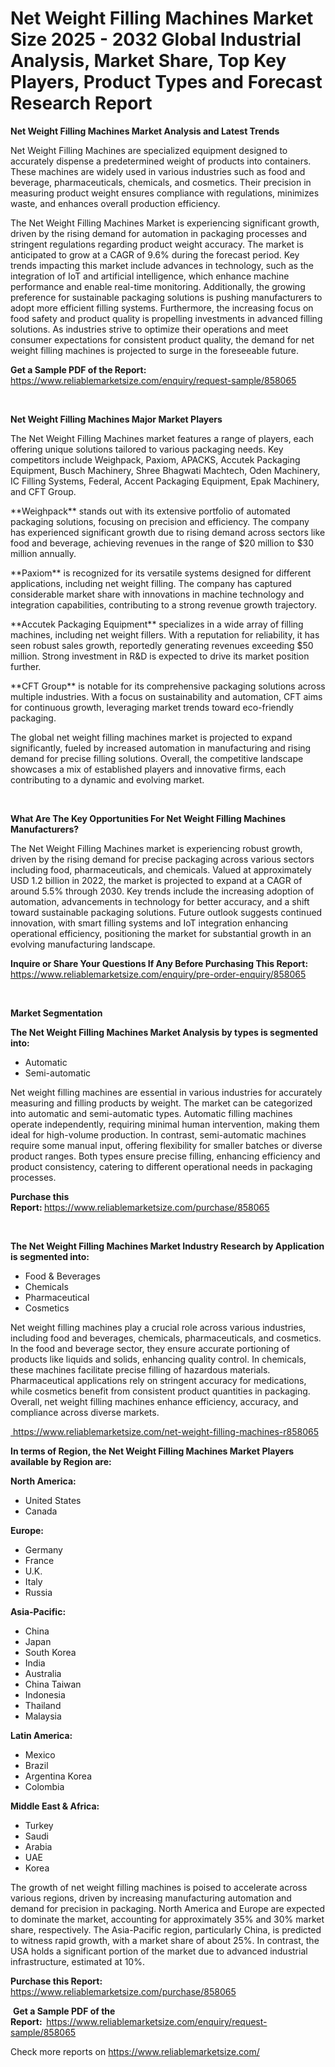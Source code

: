 <p><h1>Net Weight Filling Machines Market Size 2025 - 2032 Global Industrial Analysis, Market Share, Top Key Players, Product Types and Forecast Research Report</h1></p><p><strong>Net Weight Filling Machines Market Analysis and Latest Trends</strong></p>
<p><p>Net Weight Filling Machines are specialized equipment designed to accurately dispense a predetermined weight of products into containers. These machines are widely used in various industries such as food and beverage, pharmaceuticals, chemicals, and cosmetics. Their precision in measuring product weight ensures compliance with regulations, minimizes waste, and enhances overall production efficiency.</p><p>The Net Weight Filling Machines Market is experiencing significant growth, driven by the rising demand for automation in packaging processes and stringent regulations regarding product weight accuracy. The market is anticipated to grow at a CAGR of 9.6% during the forecast period. Key trends impacting this market include advances in technology, such as the integration of IoT and artificial intelligence, which enhance machine performance and enable real-time monitoring. Additionally, the growing preference for sustainable packaging solutions is pushing manufacturers to adopt more efficient filling systems. Furthermore, the increasing focus on food safety and product quality is propelling investments in advanced filling solutions. As industries strive to optimize their operations and meet consumer expectations for consistent product quality, the demand for net weight filling machines is projected to surge in the foreseeable future.</p></p>
<p><strong>Get a Sample PDF of the Report:&nbsp;</strong> <a href="https://www.reliablemarketsize.com/enquiry/request-sample/858065?utm_campaign=1103&utm_medium=2&utm_source=Github&utm_content=ia&utm_term=18022025&utm_id=net-weight-filling-machines">https://www.reliablemarketsize.com/enquiry/request-sample/858065</a></p>
<p>&nbsp;</p>
<p><strong>Net Weight Filling Machines Major Market Players</strong></p>
<p><p>The Net Weight Filling Machines market features a range of players, each offering unique solutions tailored to various packaging needs. Key competitors include Weighpack, Paxiom, APACKS, Accutek Packaging Equipment, Busch Machinery, Shree Bhagwati Machtech, Oden Machinery, IC Filling Systems, Federal, Accent Packaging Equipment, Epak Machinery, and CFT Group.</p><p>**Weighpack** stands out with its extensive portfolio of automated packaging solutions, focusing on precision and efficiency. The company has experienced significant growth due to rising demand across sectors like food and beverage, achieving revenues in the range of $20 million to $30 million annually.</p><p>**Paxiom** is recognized for its versatile systems designed for different applications, including net weight filling. The company has captured considerable market share with innovations in machine technology and integration capabilities, contributing to a strong revenue growth trajectory.</p><p>**Accutek Packaging Equipment** specializes in a wide array of filling machines, including net weight fillers. With a reputation for reliability, it has seen robust sales growth, reportedly generating revenues exceeding $50 million. Strong investment in R&D is expected to drive its market position further.</p><p>**CFT Group** is notable for its comprehensive packaging solutions across multiple industries. With a focus on sustainability and automation, CFT aims for continuous growth, leveraging market trends toward eco-friendly packaging.</p><p>The global net weight filling machines market is projected to expand significantly, fueled by increased automation in manufacturing and rising demand for precise filling solutions. Overall, the competitive landscape showcases a mix of established players and innovative firms, each contributing to a dynamic and evolving market.</p></p>
<p>&nbsp;</p>
<p><strong>What Are The Key Opportunities For Net Weight Filling Machines Manufacturers?</strong></p>
<p><p>The Net Weight Filling Machines market is experiencing robust growth, driven by the rising demand for precise packaging across various sectors including food, pharmaceuticals, and chemicals. Valued at approximately USD 1.2 billion in 2022, the market is projected to expand at a CAGR of around 5.5% through 2030. Key trends include the increasing adoption of automation, advancements in technology for better accuracy, and a shift toward sustainable packaging solutions. Future outlook suggests continued innovation, with smart filling systems and IoT integration enhancing operational efficiency, positioning the market for substantial growth in an evolving manufacturing landscape.</p></p>
<p><strong>Inquire or Share Your Questions If Any Before Purchasing This Report:</strong> <a href="https://www.reliablemarketsize.com/enquiry/pre-order-enquiry/858065?utm_campaign=1103&utm_medium=2&utm_source=Github&utm_content=ia&utm_term=18022025&utm_id=net-weight-filling-machines">https://www.reliablemarketsize.com/enquiry/pre-order-enquiry/858065</a></p>
<p>&nbsp;</p>
<p><strong>Market Segmentation</strong></p>
<p><strong>The Net Weight Filling Machines Market Analysis by types is segmented into:</strong></p>
<p><ul><li>Automatic</li><li>Semi-automatic</li></ul></p>
<p><p>Net weight filling machines are essential in various industries for accurately measuring and filling products by weight. The market can be categorized into automatic and semi-automatic types. Automatic filling machines operate independently, requiring minimal human intervention, making them ideal for high-volume production. In contrast, semi-automatic machines require some manual input, offering flexibility for smaller batches or diverse product ranges. Both types ensure precise filling, enhancing efficiency and product consistency, catering to different operational needs in packaging processes.</p></p>
<p><strong>Purchase this Report:&nbsp;</strong><a href="https://www.reliablemarketsize.com/purchase/858065?utm_campaign=1103&utm_medium=2&utm_source=Github&utm_content=ia&utm_term=18022025&utm_id=net-weight-filling-machines">https://www.reliablemarketsize.com/purchase/858065</a></p>
<p>&nbsp;</p>
<p><strong>The Net Weight Filling Machines Market Industry Research by Application is segmented into:</strong></p>
<p><ul><li>Food & Beverages</li><li>Chemicals</li><li>Pharmaceutical</li><li>Cosmetics</li></ul></p>
<p><p>Net weight filling machines play a crucial role across various industries, including food and beverages, chemicals, pharmaceuticals, and cosmetics. In the food and beverage sector, they ensure accurate portioning of products like liquids and solids, enhancing quality control. In chemicals, these machines facilitate precise filling of hazardous materials. Pharmaceutical applications rely on stringent accuracy for medications, while cosmetics benefit from consistent product quantities in packaging. Overall, net weight filling machines enhance efficiency, accuracy, and compliance across diverse markets.</p></p>
<p><a href="https://www.reliablemarketsize.com/net-weight-filling-machines-r858065?utm_campaign=1103&utm_medium=2&utm_source=Github&utm_content=ia&utm_term=18022025&utm_id=net-weight-filling-machines">&nbsp;https://www.reliablemarketsize.com/net-weight-filling-machines-r858065</a></p>
<p><strong>In terms of Region, the Net Weight Filling Machines Market Players available by Region are:</strong></p>
<p>
    <p> <strong> North America: </strong>
        <ul>
            <li>United States</li>
            <li>Canada</li>
        </ul>
        </p> 
    <p> <strong> Europe: </strong>
        <ul>
            <li>Germany</li>
            <li>France</li>
            <li>U.K.</li>
            <li>Italy</li>
            <li>Russia</li>
        </ul>
        </p> 
    <p> <strong> Asia-Pacific: </strong>
        <ul>
            <li>China</li>
            <li>Japan</li>
            <li>South Korea</li>
            <li>India</li>
            <li>Australia</li>
            <li>China Taiwan</li>
            <li>Indonesia</li>
            <li>Thailand</li>
            <li>Malaysia</li>
        </ul>
        </p> 
    <p> <strong> Latin America: </strong>
        <ul>
            <li>Mexico</li>
            <li>Brazil</li>
            <li>Argentina Korea</li>
            <li>Colombia</li>
        </ul>
        </p> 
    <p> <strong> Middle East & Africa: </strong>
        <ul>
            <li>Turkey</li>
            <li>Saudi</li>
            <li>Arabia</li>
            <li>UAE</li>
            <li>Korea</li>
        </ul>
    </p>
    </p>
<p><p>The growth of net weight filling machines is poised to accelerate across various regions, driven by increasing manufacturing automation and demand for precision in packaging. North America and Europe are expected to dominate the market, accounting for approximately 35% and 30% market share, respectively. The Asia-Pacific region, particularly China, is predicted to witness rapid growth, with a market share of about 25%. In contrast, the USA holds a significant portion of the market due to advanced industrial infrastructure, estimated at 10%.</p></p>
<p><strong>Purchase this Report: </strong><a href="https://www.reliablemarketsize.com/purchase/858065?utm_campaign=1103&utm_medium=2&utm_source=Github&utm_content=ia&utm_term=18022025&utm_id=net-weight-filling-machines">https://www.reliablemarketsize.com/purchase/858065</a></p>
<p>&nbsp;<strong>Get a Sample PDF of the Report:&nbsp;&nbsp;</strong><a href="https://www.reliablemarketsize.com/enquiry/request-sample/858065?utm_campaign=1103&utm_medium=2&utm_source=Github&utm_content=ia&utm_term=18022025&utm_id=net-weight-filling-machines">https://www.reliablemarketsize.com/enquiry/request-sample/858065</a></p>
<p><strong></strong></p>
<p>Check more reports on <a href="https://www.reliablemarketsize.com/?utm_campaign=1103&utm_medium=2&utm_source=Github&utm_content=ia&utm_term=18022025&utm_id=net-weight-filling-machines">https://www.reliablemarketsize.com/</a></p>